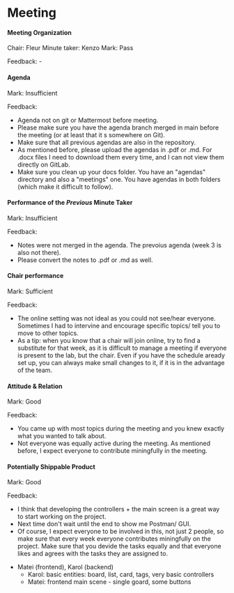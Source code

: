 # Meeting

#### Meeting Organization

Chair: Fleur
Minute taker: Kenzo
Mark: Pass

Feedback: -


#### Agenda 

Mark: Insufficient

Feedback: 
* Agenda not on git or Mattermost before meeting.
* Please make sure you have the agenda branch merged in main before the meeting (or at least that it s somewhere on Git).
* Make sure that all previous agendas are also in the repository.
* As mentioned before, please upload the agendas in .pdf or .md. For .docx files I need to download them every time,
and I can not view them directly on GitLab.
* Make sure you clean up your docs folder. You have an "agendas" directory and also a "meetings" one. You have agendas
in both folders (which make it difficult to follow).

#### Performance of the *Previous* Minute Taker

Mark: Insufficient

Feedback: 
* Notes were not merged in the agenda. The prevoius agenda (week 3 is also not there).
* Please convert the notes to .pdf or .md as well.

#### Chair performance

Mark: Sufficient

Feedback: 
* The online setting was not ideal as you could not see/hear everyone. Sometimes I had to intervine and encourage
specific topics/ tell you to move to other topics. 
* As a tip: when you know that a chair will join online, try to find a substitute for that week, as it is difficult to manage a 
meeting if everyone is present to the lab, but the chair. Even if you have the schedule aready set up, you can always make small changes to
it, if it is in the advantage of the team.

#### Attitude & Relation

Mark: Good

Feedback: 
* You came up with most topics during the meeting and you knew exactly what you wanted to talk about.
* Not everyone was equally active during the meeting. As mentioned before, I expect everyone to contribute miningfully in the meeting.

#### Potentially Shippable Product

Mark: Good

Feedback: 
* I think that developing the controllers + the main screen is a great way to start working on the project.
* Next time don't wait until the end to show me Postman/ GUI.
* Of course, I expect everyone to be involved in this, not just 2 people, so make sure that every week everyone
contributes miningfully on the project. Make sure that you devide the tasks equally and that everyone likes and
agrees with the tasks they are assigned to.


- Matei (frontend), Karol (backend)
	- Karol: basic entities: board, list, card, tags, very basic controllers
	- Matei: frontend main scene - single goard, some buttons


